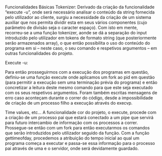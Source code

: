Funcionalidades Básicas
Tokenizer:
Derivado da criação da funcionalidade “execute -u”, onde será necessário analisar o conteúdo da string fornecida pelo utilizador ao cliente, surgiu a necessidade da criação de um sistema auxiliar que nos permita dividir esta em seus vários componentes (cujo parâmetro de divisão seja o caracter espaço).
Com isto em mente, recorreu-se a uma função tokenizer, aonde se dá a separação do input introduzido pelo utilizador em tokens de formato string (que posteriormente serão armazenados array), o que então possibilita o uso do conteúdo do programa em si – neste caso, o seu comando e respetivos argumentos – em outras funcionalidades do projeto.

Execute -u:

Para então prosseguirmos com a execução dos programas em questão, definiu-se uma função execute onde aplicamos um fork ao pid em questão (para permitir a execução sem uma terminação prévia do programa) e então concretizar a leitura deste mesmo comando para que este seja executado com os seus respetivos argumentos. Foram também escritas mensagens de erro caso aconteçam durante o correr do código, desde a impossibilidade de criação de um processo filho a execução através do execvp.
	
Time values, etc...
A funcionalidade cor do projeto, o execute, procede com a criação de um processo pai que estará conectado a um pipe que servirá para futuro intercambio de informação com os processos a correr. Prossegue-se então com um fork para então executarmos os comandos que serão introduzidos pelo utilizador seguido da função.
Com a função gettimeofday, procedemos a atribuição do tempo inicial ao qual um programa começa a executar e passa-se essa informação para o processo pai através de uma e o servidor, onde será devidamente guardado.
